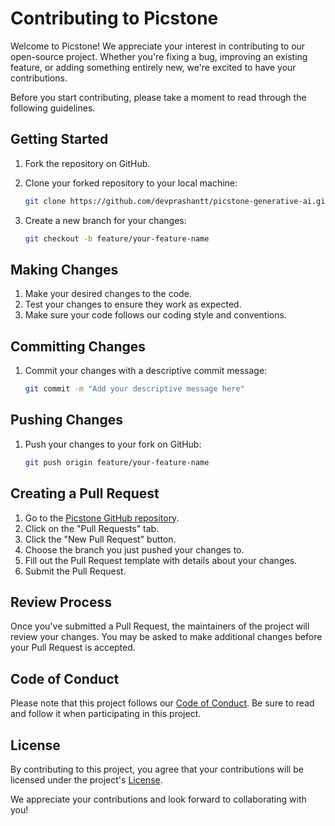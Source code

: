 # Contributing to Picstone

Welcome to Picstone! We appreciate your interest in contributing to our open-source project. Whether you're fixing a bug, improving an existing feature, or adding something entirely new, we're excited to have your contributions.

Before you start contributing, please take a moment to read through the following guidelines.

## Getting Started

1. Fork the repository on GitHub.
2. Clone your forked repository to your local machine:
   
   ```bash
   git clone https://github.com/devprashantt/picstone-generative-ai.git
   ```
   
4. Create a new branch for your changes:
   
   ```bash
   git checkout -b feature/your-feature-name
   ```
   
## Making Changes

1. Make your desired changes to the code.
2. Test your changes to ensure they work as expected.
3. Make sure your code follows our coding style and conventions.

## Committing Changes

1. Commit your changes with a descriptive commit message:

   ```bash
   git commit -m "Add your descriptive message here"
   ```

## Pushing Changes

1. Push your changes to your fork on GitHub:
   
   ```bash
   git push origin feature/your-feature-name
   ```

## Creating a Pull Request

1. Go to the [Picstone GitHub repository](https://github.com/devprashantt/picstone-generative-ai).
2. Click on the "Pull Requests" tab.
3. Click the "New Pull Request" button.
4. Choose the branch you just pushed your changes to.
5. Fill out the Pull Request template with details about your changes.
6. Submit the Pull Request.

## Review Process

Once you've submitted a Pull Request, the maintainers of the project will review your changes. You may be asked to make additional changes before your Pull Request is accepted.

## Code of Conduct

Please note that this project follows our [Code of Conduct](CODE_OF_CONDUCT.md). Be sure to read and follow it when participating in this project.

## License

By contributing to this project, you agree that your contributions will be licensed under the project's [License](LICENSE.md).

We appreciate your contributions and look forward to collaborating with you!
